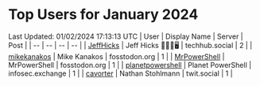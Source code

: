 # Top Users for January 2024
Last Updated: 01/02/2024 17:13:13 UTC
| User | Display Name | Server | Post |
| -- | -- | -- | -- |
| [JeffHicks](https://techhub.social/@JeffHicks) | Jeff Hicks 🐶🎼🍷🖥️ | techhub.social | 2 |
| [mikekanakos](https://fosstodon.org/@mikekanakos) | Mike Kanakos | fosstodon.org | 1 |
| [MrPowerShell](https://fosstodon.org/@MrPowerShell) | MrPowerShell | fosstodon.org | 1 |
| [planetpowershell](https://infosec.exchange/@planetpowershell) | Planet PowerShell | infosec.exchange | 1 |
| [cavorter](https://twit.social/@cavorter) | Nathan Stohlmann | twit.social | 1 |
